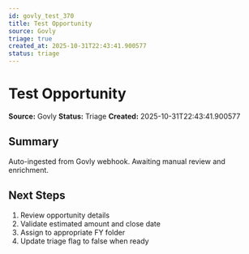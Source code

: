 ```yaml
---
id: govly_test_370
title: Test Opportunity
source: Govly
triage: true
created_at: 2025-10-31T22:43:41.900577
status: triage
---
```


# Test Opportunity

**Source:** Govly
**Status:** Triage
**Created:** 2025-10-31T22:43:41.900577

## Summary

Auto-ingested from Govly webhook. Awaiting manual review and enrichment.

## Next Steps

1. Review opportunity details
2. Validate estimated amount and close date
3. Assign to appropriate FY folder
4. Update triage flag to false when ready
